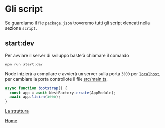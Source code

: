 # Gli script
Se guardiamo il file `package.json` troveremo tutti gli script elencati nella sezione `script`.

## start:dev
Per avviare il server di sviluppo basterà chiamare il comando
```bash
npm run start:dev
```
Node inizierà a compilare e avvierà un server sulla porta `3000` per [`localhost`](http://localhost:3000), per cambiare la porta controllote il file [src/main.ts](./../test_app/src/main.ts).
```typescript
async function bootstrap() {
  const app = await NestFactory.create(AppModule);
  await app.listen(3000);
}
```

[La struttura](./../struttura.md)

[Home](./../../README.md)
